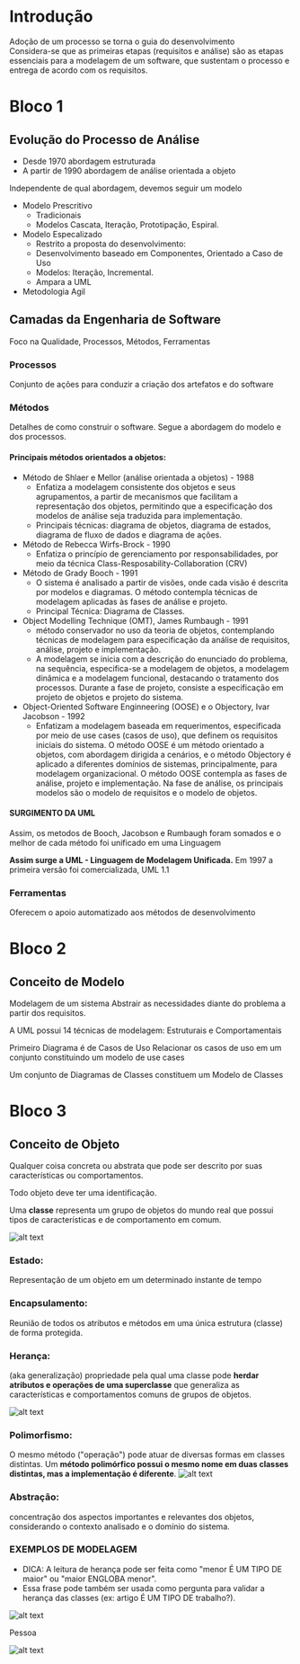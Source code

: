 # Introdução

Adoção de um processo se torna o guia do desenvolvimento  
Considera-se que as primeiras etapas (requisitos e análise) são as etapas essenciais para a modelagem de um software, que sustentam o processo e entrega de acordo com os requisitos.

# Bloco 1
## Evolução do Processo de Análise
- Desde 1970 abordagem estruturada
- A partir de 1990 abordagem de análise orientada a objeto


Independente de qual abordagem, devemos seguir um modelo

- Modelo Prescritivo  
  - Tradicionais
  - Modelos Cascata, Iteração, Prototipação, Espiral.
- Modelo Especalizado
  - Restrito a proposta do desenvolvimento:
  - Desenvolvimento baseado em Componentes, Orientado a Caso de Uso
  - Modelos: Iteração, Incremental.
  - Ampara a UML
- Metodologia Agil


## Camadas da Engenharia de Software
Foco na Qualidade, Processos, Métodos, Ferramentas

### Processos
Conjunto de ações para conduzir a criação dos artefatos e do software

### Métodos
Detalhes de como construir o software. Segue a abordagem do modelo e dos processos.

#### Principais métodos orientados a objetos:
- Método de Shlaer e Mellor (análise orientada a objetos) - 1988
  -  Enfatiza a modelagem consistente dos objetos e seus agrupamentos, a partir de mecanismos que facilitam a representação dos objetos, permitindo que a especificação dos modelos de análise seja traduzida para implementação. 
  - Principais técnicas: diagrama de objetos, diagrama de estados, diagrama de fluxo de dados e diagrama de ações.
- Método de Rebecca Wirfs-Brock - 1990
  - Enfatiza o princípio de gerenciamento por responsabilidades, por meio da técnica Class-Resposability-Collaboration (CRV)
- Método de Grady Booch - 1991
  - O sistema é analisado a partir de visões, onde cada visão é descrita por modelos e diagramas. O método contempla técnicas de
modelagem aplicadas às fases de análise e projeto.
  - Principal Técnica: Diagrama de Classes.
- Object Modelling Technique (OMT), James Rumbaugh - 1991
  - método conservador no uso da teoria de objetos, contemplando técnicas de modelagem para especificação da análise de requisitos, análise, projeto e implementação.
  - A modelagem se inicia com a descrição do enunciado do problema, na sequência, especifica-se a modelagem de objetos, a modelagem dinâmica e a modelagem funcional, destacando o tratamento dos processos. Durante a fase de projeto, consiste a especificação em projeto de objetos e projeto do sistema.
- Object-Oriented Software Enginneering (OOSE) e o Objectory, Ivar Jacobson - 1992
  - Enfatizam a modelagem baseada em requerimentos, especificada por meio de use cases (casos de uso), que definem os requisitos iniciais do sistema. O método OOSE é um método orientado a objetos, com abordagem dirigida a cenários, e o método Objectory é aplicado a diferentes domínios de sistemas, principalmente, para modelagem organizacional. O método OOSE contempla as fases de análise, projeto e implementação. Na fase de análise, os principais modelos são o modelo de requisitos e o modelo de objetos.

#### SURGIMENTO DA UML
Assim, os metodos de Booch, Jacobson e Rumbaugh foram somados e o melhor de cada método foi unificado em uma Linguagem

**Assim surge a UML - Linguagem de Modelagem Unificada.**
Em 1997 a primeira versão foi comercializada, UML 1.1

### Ferramentas
Oferecem o apoio automatizado aos métodos de desenvolvimento



# Bloco 2
## Conceito de Modelo
Modelagem de um sistema 
Abstrair as necessidades diante do problema a partir dos requisitos.

A UML possui 14 técnicas de modelagem: Estruturais e Comportamentais

Primeiro Diagrama é de Casos de Uso
Relacionar os casos de uso em um conjunto constituindo um modelo de use cases

Um conjunto de Diagramas de Classes constituem um Modelo de Classes

# Bloco 3

## Conceito de Objeto
Qualquer coisa concreta ou abstrata que pode ser descrito por suas características ou comportamentos.  

Todo objeto deve ter uma identificação.   

Uma **classe** representa um grupo de objetos do mundo real que possui tipos de características e de comportamento em comum. 

![alt text](objeto.png)

### Estado:
Representação de um objeto em um determinado instante de tempo

### Encapsulamento:
Reunião de todos os atributos e métodos em uma única estrutura (classe) de forma protegida.

### Herança:
 (aka generalização) propriedade pela qual uma classe pode **herdar atributos e operações de uma superclasse** que generaliza as características e comportamentos comuns de grupos de objetos.

![alt text](heranca.png)

### Polimorfismo:
O mesmo método ("operação") pode atuar de diversas formas em classes distintas. Um **método polimórfico possui o mesmo nome em duas classes distintas, mas a implementação é diferente**.
![alt text](polimorfismo.png)

### Abstração:
concentração dos aspectos importantes e relevantes dos objetos, considerando o contexto
analisado e o domínio do sistema.

### EXEMPLOS DE MODELAGEM
* DICA:  A leitura de herança pode ser feita como "menor É UM TIPO DE maior" ou "maior ENGLOBA menor".
* Essa frase pode também ser usada como pergunta para validar a herança das classes (ex: artigo É UM TIPO DE trabalho?).

![alt text](zExemplo1.png)

Pessoa 

![alt text](zExemplo2.png)
